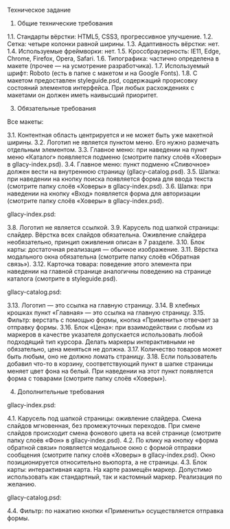 Техническое задание

1. Общие технические требования

1.1. Стандарты вёрстки: HTML5, CSS3, прогрессивное улучшение.
1.2. Сетка: четыре колонки равной ширины.
1.3. Адаптивность вёрстки: нет.
1.4. Используемые фреймворки: нет.
1.5. Кроссбраузерность: IE11, Edge, Chrome, Firefox, Opera, Safari.
1.6. Типографика: частично определена в макете (прочее — на усмотрение разработчика).
1.7. Используемый шрифт: Roboto (есть в папке с макетом и на Google Fonts).
1.8. С макетом предоставлен styleguide.psd, содержащий прорисовку состояний элементов интерфейса. При любых расхождениях с макетами он должен иметь наивысший приоритет.

3. Обязательные требования

Все макеты:

3.1. Контентная область центрируется и не может быть уже макетной ширины.
3.2. Логотип не является пунктом меню. Его нужно размечать отдельным элементом.
3.3. Главное меню: при наведении на пункт меню «Каталог» появляется подменю (смотрите папку слоёв «Ховеры» в gllacy-index.psd).
3.4. Главное меню: пункт подменю «Сливочное» должен вести на внутреннюю страницу (gllacy-catalog.psd).
3.5. Шапка: при наведении на кнопку поиска появляется форма для ввода текста (смотрите папку слоёв «Ховеры» в gllacy-index.psd).
3.6. Шапка: при наведении на кнопку «Вход» появляется форма для авторизации (смотрите папку слоёв «Ховеры» в gllacy-index.psd).

gllacy-index.psd:

3.8. Логотип не является ссылкой.
3.9. Карусель под шапкой страницы: слайдер. Вёрстка всех слайдов обязательна. Оживление слайдера необязательно, принцип оживления описан в 7 разделе.
3.10. Блок карты: достаточная реализация — обычное изображение.
3.11. Вёрстка модального окна обязательна (смотрите папку слоёв «Обратная связь»).
3.12. Карточка товара: поведение этого элемента при наведении на главной странице аналогичны поведению на странице каталога (смотрите в styleguide.psd).

gllacy-catalog.psd:

3.13. Логотип — это ссылка на главную страницу.
3.14. В хлебных крошках пункт «Главная» — это ссылка на главную страницу.
3.15. Фильтр: верстать с помощью формы, кнопка «Применить» отвечает за отправку формы.
3.16. Блок «Цена»: при взаимодействии с любым из маркеров в качестве указателя допускается использовать любой подходящий тип курсора. Делать маркеры интерактивными не обязательно, цена меняться не должна.
3.17. Количество товаров может быть любым, оно не должно ломать страницу.
3.18. Если пользователь добавил что-то в корзину, соответствующий пункт в шапке страницы меняет цвет фона на белый. При наведении на этот пункт появляется форма с товарами (смотрите папку слоёв «Ховеры»).

4. Дополнительные требования

gllacy-index.psd:

4.1. Карусель под шапкой страницы: оживление слайдера. Cмена слайдов мгновенная, без промежуточных переходов. При смене слайдов происходит смена фонового цвета на всей странице (смотрите папку слоёв «Фон» в gllacy-index.psd).
4.2. По клику на кнопку «форма обратной связи» появляется модальное окно с формой отправки сообщения (смотрите папку слоёв «Ховеры» в gllacy-index.psd). Окно позиционируется относительно вьюпорта, а не страницы.
4.3. Блок карты: интерактивная карта. На карте размещён маркер. Допустимо использовать как стандартный, так и кастомный маркер. Реализация по желанию.

gllacy-catalog.psd:

4.4. Фильтр: по нажатию кнопки «Применить» осуществляется отправка формы.
